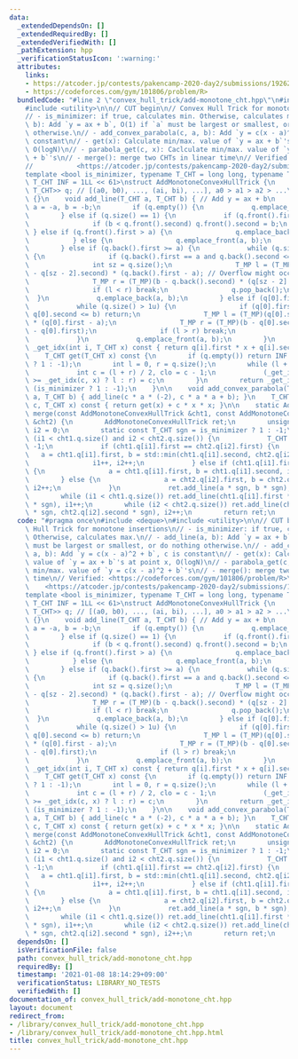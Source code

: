 ```yaml
---
data:
  _extendedDependsOn: []
  _extendedRequiredBy: []
  _extendedVerifiedWith: []
  _pathExtension: hpp
  _verificationStatusIcon: ':warning:'
  attributes:
    links:
    - https://atcoder.jp/contests/pakencamp-2020-day2/submissions/19262614>
    - https://codeforces.com/gym/101806/problem/R>
  bundledCode: "#line 2 \"convex_hull_trick/add-monotone_cht.hpp\"\n#include <deque>\n\
    #include <utility>\n\n// CUT begin\n// Convex Hull Trick for monotone insertions\n\
    // - is_minimizer: if true, calculates min. Otherwise, calculates max.\n// - add_line(a,\
    \ b): Add `y = ax + b`, O(1) if `a` must be largest or smallest, or do nothing\
    \ otherwise.\n// - add_convex_parabola(c, a, b): Add `y = c(x - a)^2 + b`, c is\
    \ constant\n// - get(x): Calculate min/max. value of `y = ax + b`'s at point x,\
    \ O(logN)\n// - parabola_get(c, x): Caclculate min/max. value of `y = c(x - a)^2\
    \ + b`'s\n// - merge(): merge two CHTs in linear time\n// Verified: <https://codeforces.com/gym/101806/problem/R>\n\
    //           <https://atcoder.jp/contests/pakencamp-2020-day2/submissions/19262614>\n\
    template <bool is_minimizer, typename T_CHT = long long, typename T_MP = __int128,\
    \ T_CHT INF = 1LL << 61>\nstruct AddMonotoneConvexHullTrick {\n    std::deque<std::pair<T_CHT,\
    \ T_CHT>> q; // [(a0, b0), ..., (ai, bi), ...], a0 > a1 > a2 > ...\n    AddMonotoneConvexHullTrick()\
    \ {}\n    void add_line(T_CHT a, T_CHT b) { // Add y = ax + b\n        if (!is_minimizer)\
    \ a = -a, b = -b;\n        if (q.empty()) {\n            q.emplace_back(a, b);\n\
    \        } else if (q.size() == 1) {\n            if (q.front().first == a) {\n\
    \                if (b < q.front().second) q.front().second = b;\n           \
    \ } else if (q.front().first > a) {\n                q.emplace_back(a, b);\n \
    \           } else {\n                q.emplace_front(a, b);\n            }\n\
    \        } else if (q.back().first >= a) {\n            while (q.size() > 1u)\
    \ {\n                if (q.back().first == a and q.back().second <= b) return;\n\
    \                int sz = q.size();\n                T_MP l = (T_MP)(q.back().second\
    \ - q[sz - 2].second) * (q.back().first - a); // Overflow might occur here.\n\
    \                T_MP r = (T_MP)(b - q.back().second) * (q[sz - 2].first - q.back().first);\n\
    \                if (l < r) break;\n                q.pop_back();\n          \
    \  }\n            q.emplace_back(a, b);\n        } else if (q[0].first <= a) {\n\
    \            while (q.size() > 1u) {\n                if (q[0].first == a and\
    \ q[0].second <= b) return;\n                T_MP l = (T_MP)(q[0].second - q[1].second)\
    \ * (q[0].first - a);\n                T_MP r = (T_MP)(b - q[0].second) * (q[1].first\
    \ - q[0].first);\n                if (l > r) break;\n                q.pop_front();\n\
    \            }\n            q.emplace_front(a, b);\n        }\n    }\n\n    T_CHT\
    \ _get_idx(int i, T_CHT x) const { return q[i].first * x + q[i].second; }\n\n\
    \    T_CHT get(T_CHT x) const {\n        if (q.empty()) return INF * (is_minimizer\
    \ ? 1 : -1);\n        int l = 0, r = q.size();\n        while (l + 1 < r) {\n\
    \            int c = (l + r) / 2, clo = c - 1;\n            (_get_idx(clo, x)\
    \ >= _get_idx(c, x) ? l : r) = c;\n        }\n        return _get_idx(l, x) *\
    \ (is_minimizer ? 1 : -1);\n    }\n\n    void add_convex_parabola(T_CHT c, T_CHT\
    \ a, T_CHT b) { add_line(c * a * (-2), c * a * a + b); }\n    T_CHT parabola_get(T_CHT\
    \ c, T_CHT x) const { return get(x) + c * x * x; }\n\n    static AddMonotoneConvexHullTrick\
    \ merge(const AddMonotoneConvexHullTrick &cht1, const AddMonotoneConvexHullTrick\
    \ &cht2) {\n        AddMonotoneConvexHullTrick ret;\n        unsigned i1 = 0,\
    \ i2 = 0;\n        static const T_CHT sgn = is_minimizer ? 1 : -1;\n        while\
    \ (i1 < cht1.q.size() and i2 < cht2.q.size()) {\n            T_CHT a = -1, b =\
    \ -1;\n            if (cht1.q[i1].first == cht2.q[i2].first) {\n             \
    \   a = cht1.q[i1].first, b = std::min(cht1.q[i1].second, cht2.q[i2].second);\n\
    \                i1++, i2++;\n            } else if (cht1.q[i1].first > cht2.q[i2].first)\
    \ {\n                a = cht1.q[i1].first, b = cht1.q[i1].second, i1++;\n    \
    \        } else {\n                a = cht2.q[i2].first, b = cht2.q[i2].second,\
    \ i2++;\n            }\n            ret.add_line(a * sgn, b * sgn);\n        }\n\
    \        while (i1 < cht1.q.size()) ret.add_line(cht1.q[i1].first * sgn, cht1.q[i1].second\
    \ * sgn), i1++;\n        while (i2 < cht2.q.size()) ret.add_line(cht2.q[i2].first\
    \ * sgn, cht2.q[i2].second * sgn), i2++;\n        return ret;\n    }\n};\n"
  code: "#pragma once\n#include <deque>\n#include <utility>\n\n// CUT begin\n// Convex\
    \ Hull Trick for monotone insertions\n// - is_minimizer: if true, calculates min.\
    \ Otherwise, calculates max.\n// - add_line(a, b): Add `y = ax + b`, O(1) if `a`\
    \ must be largest or smallest, or do nothing otherwise.\n// - add_convex_parabola(c,\
    \ a, b): Add `y = c(x - a)^2 + b`, c is constant\n// - get(x): Calculate min/max.\
    \ value of `y = ax + b`'s at point x, O(logN)\n// - parabola_get(c, x): Caclculate\
    \ min/max. value of `y = c(x - a)^2 + b`'s\n// - merge(): merge two CHTs in linear\
    \ time\n// Verified: <https://codeforces.com/gym/101806/problem/R>\n//       \
    \    <https://atcoder.jp/contests/pakencamp-2020-day2/submissions/19262614>\n\
    template <bool is_minimizer, typename T_CHT = long long, typename T_MP = __int128,\
    \ T_CHT INF = 1LL << 61>\nstruct AddMonotoneConvexHullTrick {\n    std::deque<std::pair<T_CHT,\
    \ T_CHT>> q; // [(a0, b0), ..., (ai, bi), ...], a0 > a1 > a2 > ...\n    AddMonotoneConvexHullTrick()\
    \ {}\n    void add_line(T_CHT a, T_CHT b) { // Add y = ax + b\n        if (!is_minimizer)\
    \ a = -a, b = -b;\n        if (q.empty()) {\n            q.emplace_back(a, b);\n\
    \        } else if (q.size() == 1) {\n            if (q.front().first == a) {\n\
    \                if (b < q.front().second) q.front().second = b;\n           \
    \ } else if (q.front().first > a) {\n                q.emplace_back(a, b);\n \
    \           } else {\n                q.emplace_front(a, b);\n            }\n\
    \        } else if (q.back().first >= a) {\n            while (q.size() > 1u)\
    \ {\n                if (q.back().first == a and q.back().second <= b) return;\n\
    \                int sz = q.size();\n                T_MP l = (T_MP)(q.back().second\
    \ - q[sz - 2].second) * (q.back().first - a); // Overflow might occur here.\n\
    \                T_MP r = (T_MP)(b - q.back().second) * (q[sz - 2].first - q.back().first);\n\
    \                if (l < r) break;\n                q.pop_back();\n          \
    \  }\n            q.emplace_back(a, b);\n        } else if (q[0].first <= a) {\n\
    \            while (q.size() > 1u) {\n                if (q[0].first == a and\
    \ q[0].second <= b) return;\n                T_MP l = (T_MP)(q[0].second - q[1].second)\
    \ * (q[0].first - a);\n                T_MP r = (T_MP)(b - q[0].second) * (q[1].first\
    \ - q[0].first);\n                if (l > r) break;\n                q.pop_front();\n\
    \            }\n            q.emplace_front(a, b);\n        }\n    }\n\n    T_CHT\
    \ _get_idx(int i, T_CHT x) const { return q[i].first * x + q[i].second; }\n\n\
    \    T_CHT get(T_CHT x) const {\n        if (q.empty()) return INF * (is_minimizer\
    \ ? 1 : -1);\n        int l = 0, r = q.size();\n        while (l + 1 < r) {\n\
    \            int c = (l + r) / 2, clo = c - 1;\n            (_get_idx(clo, x)\
    \ >= _get_idx(c, x) ? l : r) = c;\n        }\n        return _get_idx(l, x) *\
    \ (is_minimizer ? 1 : -1);\n    }\n\n    void add_convex_parabola(T_CHT c, T_CHT\
    \ a, T_CHT b) { add_line(c * a * (-2), c * a * a + b); }\n    T_CHT parabola_get(T_CHT\
    \ c, T_CHT x) const { return get(x) + c * x * x; }\n\n    static AddMonotoneConvexHullTrick\
    \ merge(const AddMonotoneConvexHullTrick &cht1, const AddMonotoneConvexHullTrick\
    \ &cht2) {\n        AddMonotoneConvexHullTrick ret;\n        unsigned i1 = 0,\
    \ i2 = 0;\n        static const T_CHT sgn = is_minimizer ? 1 : -1;\n        while\
    \ (i1 < cht1.q.size() and i2 < cht2.q.size()) {\n            T_CHT a = -1, b =\
    \ -1;\n            if (cht1.q[i1].first == cht2.q[i2].first) {\n             \
    \   a = cht1.q[i1].first, b = std::min(cht1.q[i1].second, cht2.q[i2].second);\n\
    \                i1++, i2++;\n            } else if (cht1.q[i1].first > cht2.q[i2].first)\
    \ {\n                a = cht1.q[i1].first, b = cht1.q[i1].second, i1++;\n    \
    \        } else {\n                a = cht2.q[i2].first, b = cht2.q[i2].second,\
    \ i2++;\n            }\n            ret.add_line(a * sgn, b * sgn);\n        }\n\
    \        while (i1 < cht1.q.size()) ret.add_line(cht1.q[i1].first * sgn, cht1.q[i1].second\
    \ * sgn), i1++;\n        while (i2 < cht2.q.size()) ret.add_line(cht2.q[i2].first\
    \ * sgn, cht2.q[i2].second * sgn), i2++;\n        return ret;\n    }\n};\n"
  dependsOn: []
  isVerificationFile: false
  path: convex_hull_trick/add-monotone_cht.hpp
  requiredBy: []
  timestamp: '2021-01-08 18:14:29+09:00'
  verificationStatus: LIBRARY_NO_TESTS
  verifiedWith: []
documentation_of: convex_hull_trick/add-monotone_cht.hpp
layout: document
redirect_from:
- /library/convex_hull_trick/add-monotone_cht.hpp
- /library/convex_hull_trick/add-monotone_cht.hpp.html
title: convex_hull_trick/add-monotone_cht.hpp
---
```

